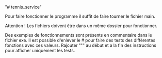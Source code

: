 "# tennis_service" 

Pour faire fonctionner le programme il suffit de faire tourner le fichier main.

Attention ! 
Les fichiers doivent être dans un même dossier pour fonctionner.

Des exemples de fonctionnements sont présents en commentaire dans le fichier exe.
Il est possible d'enlever le # pour faire des tests des différentes fonctions avec ces valeurs.
Rajouter """ au début et a la fin des instructions pour afficher uniquement les tests.
